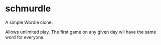 # schmurdle

A simple Wordle clone.

Allows unlimited play. The first game on any given day wll have the same word for everyone.